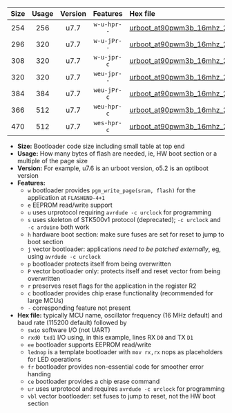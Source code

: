 |Size|Usage|Version|Features|Hex file|
|:-:|:-:|:-:|:-:|:--|
|254|256|u7.7|`w-u-hpr--`|[urboot_at90pwm3b_16mhz_230400bps_swio_rxd4_txd3_ur.hex](https://raw.githubusercontent.com/stefanrueger/urboot.hex/main/mcus/at90pwm3b/fcpu_16mhz/230400_bps/urboot_at90pwm3b_16mhz_230400bps_swio_rxd4_txd3_ur.hex)|
|296|320|u7.7|`w-u-jPr--`|[urboot_at90pwm3b_16mhz_230400bps_swio_rxd4_txd3_lednop_fr_ur_vbl.hex](https://raw.githubusercontent.com/stefanrueger/urboot.hex/main/mcus/at90pwm3b/fcpu_16mhz/230400_bps/urboot_at90pwm3b_16mhz_230400bps_swio_rxd4_txd3_lednop_fr_ur_vbl.hex)|
|308|320|u7.7|`w-u-jpr-c`|[urboot_at90pwm3b_16mhz_230400bps_swio_rxd4_txd3_lednop_fr_ce_ur_vbl.hex](https://raw.githubusercontent.com/stefanrueger/urboot.hex/main/mcus/at90pwm3b/fcpu_16mhz/230400_bps/urboot_at90pwm3b_16mhz_230400bps_swio_rxd4_txd3_lednop_fr_ce_ur_vbl.hex)|
|320|320|u7.7|`weu-jpr--`|[urboot_at90pwm3b_16mhz_230400bps_swio_rxd4_txd3_ee_ur_vbl.hex](https://raw.githubusercontent.com/stefanrueger/urboot.hex/main/mcus/at90pwm3b/fcpu_16mhz/230400_bps/urboot_at90pwm3b_16mhz_230400bps_swio_rxd4_txd3_ee_ur_vbl.hex)|
|384|384|u7.7|`weu-jPr-c`|[urboot_at90pwm3b_16mhz_230400bps_swio_rxd4_txd3_ee_lednop_fr_ce_ur_vbl.hex](https://raw.githubusercontent.com/stefanrueger/urboot.hex/main/mcus/at90pwm3b/fcpu_16mhz/230400_bps/urboot_at90pwm3b_16mhz_230400bps_swio_rxd4_txd3_ee_lednop_fr_ce_ur_vbl.hex)|
|366|512|u7.7|`weu-hpr-c`|[urboot_at90pwm3b_16mhz_230400bps_swio_rxd4_txd3_ee_lednop_fr_ce_ur.hex](https://raw.githubusercontent.com/stefanrueger/urboot.hex/main/mcus/at90pwm3b/fcpu_16mhz/230400_bps/urboot_at90pwm3b_16mhz_230400bps_swio_rxd4_txd3_ee_lednop_fr_ce_ur.hex)|
|470|512|u7.7|`wes-hpr-c`|[urboot_at90pwm3b_16mhz_230400bps_swio_rxd4_txd3_ee_lednop_fr_ce.hex](https://raw.githubusercontent.com/stefanrueger/urboot.hex/main/mcus/at90pwm3b/fcpu_16mhz/230400_bps/urboot_at90pwm3b_16mhz_230400bps_swio_rxd4_txd3_ee_lednop_fr_ce.hex)|

- **Size:** Bootloader code size including small table at top end
- **Usage:** How many bytes of flash are needed, ie, HW boot section or a multiple of the page size
- **Version:** For example, u7.6 is an urboot version, o5.2 is an optiboot version
- **Features:**
  + `w` bootloader provides `pgm_write_page(sram, flash)` for the application at `FLASHEND-4+1`
  + `e` EEPROM read/write support
  + `u` uses urprotocol requiring `avrdude -c urclock` for programming
  + `s` uses skeleton of STK500v1 protocol (deprecated); `-c urclock` and `-c arduino` both work
  + `h` hardware boot section: make sure fuses are set for reset to jump to boot section
  + `j` vector bootloader: applications *need to be patched externally*, eg, using `avrdude -c urclock`
  + `p` bootloader protects itself from being overwritten
  + `P` vector bootloader only: protects itself and reset vector from being overwritten
  + `r` preserves reset flags for the application in the register R2
  + `c` bootloader provides chip erase functionality (recommended for large MCUs)
  + `-` corresponding feature not present
- **Hex file:** typically MCU name, oscillator frequency (16 MHz default) and baud rate (115200 default) followed by
  + `swio` software I/O (not UART)
  + `rxd0 txd1` I/O using, in this example, lines RX `D0` and TX `D1`
  + `ee` bootloader supports EEPROM read/write
  + `lednop` is a template bootloader with `mov rx,rx` nops as placeholders for LED operations
  + `fr` bootloader provides non-essential code for smoother error handing
  + `ce` bootloader provides a chip erase command
  + `ur` uses urprotocol and requires `avrdude -c urclock` for programming
  + `vbl` vector bootloader: set fuses to jump to reset, not the HW boot section
